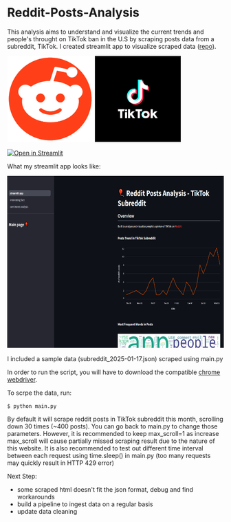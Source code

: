 # Reddit-Posts-Analysis

This analysis aims to understand and visualize the current trends and people's throught on TikTok ban in the U.S by scraping posts data from a subreddit, TikTok. I created streamlit app to visualize scraped data ([repo](https://github.com/ychen3407/Reddit-Posts-Streamlit.git)). 

<p float="left">
    <img src='images/reddit.png', height="200"/>
    <img src='images/tiktok_logo.png', height="200"/>
</p>

[![Open in Streamlit](https://static.streamlit.io/badges/streamlit_badge_black_white.svg)](https://glowing-space-xylophone-x4vj796xwqrf65gp-8501.app.github.dev/)

What my streamlit app looks like:

<img src='images/streamlit_example.png' height="400">


I included a sample data (subreddit_2025-01-17.json) scraped using main.py

In order to run the script, you will have to download the compatible [chrome webdriver](https://sites.google.com/chromium.org/driver/).

To scrpe the data, run:
```
$ python main.py
```

By default it will scrape reddit posts in TikTok subreddit this month, scrolling down 30 times (~400 posts). You can go back to main.py to change those parameters. However, it is recommended to keep max_scroll=1 as increase max_scroll will cause partially missed scraping result due to the nature of this website. It is also recommended to test out different time interval between each request using time.sleep() in main.py (too many requests may quickly result in HTTP 429 error)

Next Step:
- some scraped html doesn't fit the json format, debug and find workarounds
- build a pipeline to ingest data on a regular basis
- update data cleaning